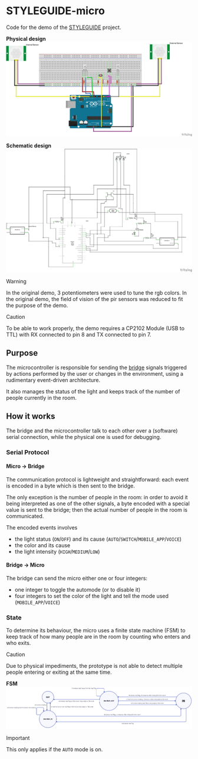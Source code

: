 # STYLEGUIDE-micro 

Code for the demo of the [STYLEGUIDE](https://github.com/SaverioNapolitano/STYLEGUIDE.git) project. 

**Physical design** ![](images/physical-design.png)

**Schematic design** ![](images/schematic-design.png)

> [!WARNING] 
> In the original demo, 3 potentiometers were used to tune the rgb colors.
> In the original demo, the field of vision of the pir sensors was reduced to fit the purpose of the demo. 

> [!CAUTION]
> To be able to work properly, the demo requires a CP2102 Module (USB to TTL) with RX connected to pin 8 and TX connected to pin 7.

## Purpose 

The microcontroller is responsible for sending the [bridge](https://github.com/SaverioNapolitano/STYLEGUIDE-bridge.git) signals triggered by actions performed by the user or changes in the environment, using a rudimentary event-driven architecture. 

It also manages the status of the light and keeps track of the number of people currently in the room.

## How it works 

The bridge and the microcontroller talk to each other over a (software) serial connection, while the physical one is used for debugging. 

### Serial Protocol

#### Micro -> Bridge 

The communication protocol is lightweight and straightforward: each event is encoded in a byte which is then sent to the bridge. 

The only exception is the number of people in the room: in order to avoid it being interpreted as one of the other signals, a byte encoded with a special value is sent to the bridge; then the actual number of people in the room is communicated. 

The encoded events involves
- the light status (`ON`/`OFF`) and its cause (`AUTO`/`SWITCH`/`MOBILE_APP`/`VOICE`)
- the color and its cause 
- the light intensity (`HIGH`/`MEDIUM`/`LOW`)

#### Bridge -> Micro

The bridge can send the micro either one or four integers:
- one integer to toggle the automode (or to disable it)
- four integers to set the color of the light and tell the mode used (`MOBILE_APP`/`VOICE`)

### State

To determine its behaviour, the micro uses a finite state machine (FSM) to keep track of how many people are in the room by counting who enters and who exits. 

> [!CAUTION]
> Due to physical impediments, the prototype is not able to detect multiple people entering or exiting at the same time.

**FSM** ![](images/fsm.png)

> [!IMPORTANT]
> This only applies if the `AUTO` mode is on.










